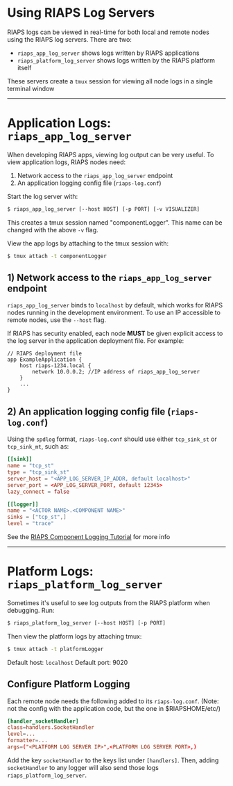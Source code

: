 # Using RIAPS Log Servers
RIAPS logs can be viewed in real-time for both local and remote nodes using the RIAPS log servers. There are two:

- `riaps_app_log_server` shows logs written by RIAPS applications
- `riaps_platform_log_server` shows logs written by the RIAPS platform itself

These servers create a `tmux` session for viewing all node logs in a single terminal window

---

# Application Logs: `riaps_app_log_server`
When developing RIAPS apps, viewing log output can be very useful. To view application logs, RIAPS nodes need:
1. Network access to the `riaps_app_log_server` endpoint
2. An application logging config file (`riaps-log.conf`)

Start the log server with:
```bash
$ riaps_app_log_server [--host HOST] [-p PORT] [-v VISUALIZER]
```
This creates a tmux session named "componentLogger". This name can be changed with the above `-v` flag.

View the app logs by attaching to the tmux session with:
```bash
$ tmux attach -t componentLogger
```

## 1) Network access to the `riaps_app_log_server` endpoint  


`riaps_app_log_server` binds to `localhost` by default, which works for RIAPS nodes running in the development environment. To use an IP accessible to remote nodes, use the `--host` flag. 

If RIAPS has security enabled, each node **MUST** be given explicit access to the log server in the application deployment file. For example:
```
// RIAPS deployment file
app ExampleApplication {
    host riaps-1234.local {
        network 10.0.0.2; //IP address of riaps_app_log_server
    }
    ...
}
```



## 2) An application logging config file (`riaps-log.conf`)
Using the `spdlog` format, `riaps-log.conf` should use either `tcp_sink_st` or `tcp_sink_mt`, such as:
```conf
[[sink]]
name = "tcp_st"
type = "tcp_sink_st"
server_host = "<APP_LOG_SERVER_IP_ADDR, default localhost>"
server_port = <APP_LOG_SERVER_PORT, default 12345>
lazy_connect = false

[[logger]]
name = "<ACTOR NAME>.<COMPONENT NAME>"
sinks = ["tcp_st",]
level = "trace"
```
See the [RIAPS Component Logging Tutorial](https://riaps.github.io/tutorials/logging.html) for more info

---

# Platform Logs: `riaps_platform_log_server`
Sometimes it's useful to see log outputs from the RIAPS platform when debugging.
Run:
```bash
$ riaps_platform_log_server [--host HOST] [-p PORT]
```
Then view the platform logs by attaching tmux:
```bash
$ tmux attach -t platformLogger
```

Default host: `localhost`
Default port: 9020

## Configure Platform Logging
Each remote node needs the following added to its `riaps-log.conf`. (Note: not the config with the application code, but the one in $RIAPSHOME/etc/)
```conf
[handler_socketHandler]
class=handlers.SocketHandler
level=...
formatter=...
args=("<PLATFORM LOG SERVER IP>",<PLATFORM LOG SERVER PORT>,)
```
Add the key `socketHandler` to the keys list under `[handlers]`. Then, adding `socketHandler` to any logger will also send those logs `riaps_platform_log_server`.